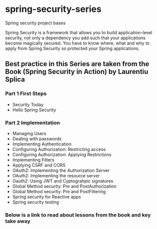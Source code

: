 # spring-security-series
Spring security project bases 

Spring Security is a framework that allows you to build application-level security, not only a dependency you add such that your applications become magically secured. You have to know where, what and why to apply from Spring Security so protected your Spring applications.

## Best practice in this Series are taken from the Book (Spring Security in Action) by Laurentiu Splica

### Part 1 First Steps
- Security Today
- Hello Spring Security
### Part 2 Implementation
- Managing Users
- Dealing with passwords
- Implementing Authentication
- Configuring Authorization: Restricting access
- Configuring Authorization: Applying Restrictions
- Implementing Filters
- Applying CSRF and CORS
- OAuth2: Implementing the Authorization Server
- OAuth2: Implementing the resource server
- Oauth2: Using JWT and Cyptograhpic signatures
- Global Method security: Pre and PostAuthorization
- Global Method security: Pre and PostFiltering
- Spring security for Reactive apps
- Spring security testing


### Below is a link to read about lessons from the book and key take away


